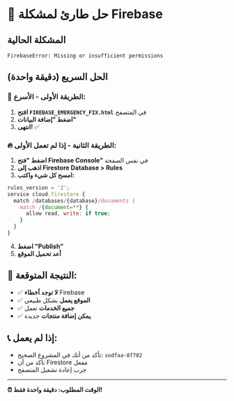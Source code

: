 # 🚨 حل طارئ لمشكلة Firebase

## المشكلة الحالية
```
FirebaseError: Missing or insufficient permissions
```

## الحل السريع (دقيقة واحدة)

### 🚀 **الطريقة الأولى - الأسرع:**
1. **افتح `FIREBASE_EMERGENCY_FIX.html`** في المتصفح
2. **اضغط "إضافة البيانات"**
3. **انتهى!** ✅

### 🔥 **الطريقة الثانية - إذا لم تعمل الأولى:**
1. **اضغط "فتح Firebase Console"** في نفس الصفحة
2. **اذهب إلى Firestore Database > Rules**
3. **امسح كل شيء واكتب:**

```javascript
rules_version = '2';
service cloud.firestore {
  match /databases/{database}/documents {
    match /{document=**} {
      allow read, write: if true;
    }
  }
}
```

4. **اضغط "Publish"**
5. **أعد تحميل الموقع**

## 🎯 **النتيجة المتوقعة:**
- ✅ **لا توجد أخطاء** Firebase
- ✅ **الموقع يعمل** بشكل طبيعي
- ✅ **جميع الخدمات** تعمل
- ✅ **يمكن إضافة منتجات** جديدة

## 📞 **إذا لم يعمل:**
- تأكد من أنك في المشروع الصحيح: `sodfaa-8f702`
- تأكد من أن Firestore مفعل
- جرب إعادة تشغيل المتصفح

---
**⏰ الوقت المطلوب: دقيقة واحدة فقط!**






